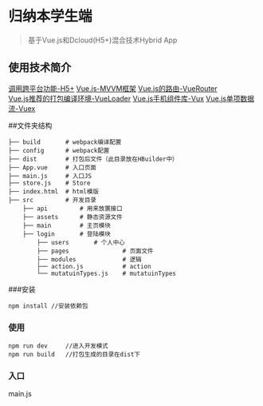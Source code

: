 ﻿# 归纳本学生端

> 基于Vue.js和Dcloud(H5+)混合技术Hybrid App


## 使用技术简介

[调用跨平台功能-H5+][1] 
[Vue.js-MVVM框架][2]
[Vue.js的路由-VueRouter][3]  
[Vue.js推荐的打包编译环境-VueLoader][4] 
[Vue.js手机组件库-Vux][5] 
[Vue.js单项数据流-Vuex][6]

##文件夹结构

    ├── build       # webpack编译配置
    ├── config      # webpack配置
    ├── dist        # 打包后文件（此目录放在HBuilder中）
    ├── App.vue     # 入口页面
    ├── main.js     # 入口JS
    ├── store.js    # Store
    ├── index.html  # html模版
    ├── src         # 开发目录
        ├── api         # 用来放置接口
        ├── assets      # 静态资源文件 
        ├── main        # 主页模块 
        ├── login       # 登陆模块
            ├── users       # 个人中心
            ├── pages               # 页面文件 
            ├── modules             # 逻辑
            ├── action.js           # action
            └── mutatuinTypes.js    # mutatuinTypes
     

###安装

    npm install //安装依赖包

### 使用

    npm run dev     //进入开发模式
    npm run build   //打包生成的目录在dist下
    
### 入口

main.js

  [1]: http://www.dcloud.io/runtime.html
  [2]: http://cn.vuejs.org/guide/
  [3]: http://router.vuejs.org/zh-cn/index.html
  [4]: http://vue-loader.vuejs.org/en/index.html
  [5]: https://vuxjs.gitbooks.io/vux/content/about/component-standard.html
  [6]: http://vuex.vuejs.org/zh-cn/index.html